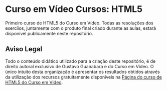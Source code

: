 # Curso em Vídeo Cursos: HTML5

Primeiro curso de HTML5 do Curso em Vídeo. Todas as resoluções dos exercíios, juntamente com o produto final criado durante as aulas, estará disponível publicamente neste repositório.

## Aviso Legal

Todo o conteúdo didático utilizado para a criação deste repositório, é de direito autoral exclusivo de Gustavo Guanabara e do Curso em Vídeo. O único intuito desta organização é apresentar os resultados obtidos através da utilização dos recursos gratuitamente disponíveis na [Página do curso de HTML5 do Curso em Video](https://www.cursoemvideo.com/curso/html5/).
